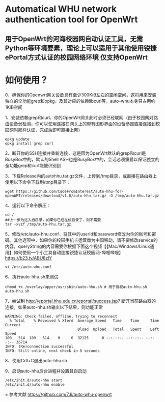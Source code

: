 # Automatical WHU network authentication tool for OpenWrt

用于OpenWrt的河海校园网自动认证工具，无需Python等环境要素，理论上可以适用于其他使用锐捷ePortal方式认证的校园网络环境 仅支持OpenWrt
--
# 如何使用？
0、确保你的Openwrt网关设备具有至少300KiB左右的空闲空间，这将用来安装独立的全功能grep和opkg，及其对应的依赖libcurl等，auto-whu本身只占用约1KiB空间

1、安装依赖grep和curl，你的OpenWrt网关此时必须已经联网（由于校园网对路由设备弱检测，你可以使用连接在网关上的带有图形界面的设备参照直接连接到校园网时那样认证，完成后即可直接上网）

````
opkg update
opkg install grep curl
````

2、断开你的SSH连接并重新连接，这是因为OpenWrt默认的grep和curl是BusyBox中的，默认的Shell ASH也是BusyBox中的，会话必须重启以保证独立的全功能grep和curl能被识别到

3、下载Release内的autohhu.tar.gz文件，上传到/tmp目录，或直接在路由器上使用以下命令下载到/tmp目录下：
````
wget https://github.com/CodeFromInterest/auto-hhu-for-openWRT/releases/download/v1.0/auto-hhu.tar.gz -O /tmp/auto-hhu.tar.gz
````
4、运行以下命令解压：
````
cd /
##上一步为进入根目录，如果你已经在根目录了，则不需要
tar -xvzf /tmp/auto-hhu.tar.gz
````

5、修改/etc/auto-hhu.conf，将其中的userId和password修改为你的账号和密码。其他选项中，如果你的校园手机卡运营商为中国移动，请不要修改service的内容，queryString的内容需要你根据下面这个视频【【Mac/Windows/Linux通用】如何使用一个小工具自动连接锐捷认证校园网-哔哩哔哩】 https://b23.tv/ABU8zIY
````
vi /etc/auto-whu.conf
````
6、执行auto-hhu.sh来测试
````
chmod +x /overlay/upper/usr/sbin/auto-hhu.sh # 用于授权auto-hhu.sh
auto-hhu.sh 
````
7、尝试到 http://eportal.hhu.edu.cn/eportal/success.jsp? 断开当前路由器的连接，如果auto-hhu.sh输出以下结果，则功能正常
````
WARNING: Check failed, offline, trying to reconnect
  % Total    % Received % Xferd  Average Speed   Time    Time     Time  Current
                                 Dload  Upload   Total   Spent    Left  Speed
100   514  100   514    0     0  32125      0 --:--:-- --:--:-- --:--:-- 36714
INFO: (Re)connection successful
INFO: Still online, next check in 5 seconds
````
8、使用Crtl+C退出auto-hhu.sh

9、启动auto-hhu后台进程并设置其自启动
````
/etc/init.d/auto-hhu start
/etc/init.d/auto-hhu enable
````
=
参考文献
https://github.com/7Ji/auto-whu-openwrt
